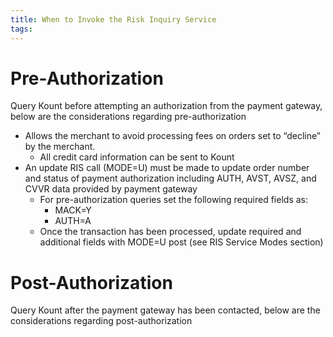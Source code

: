 ```yaml
---
title: When to Invoke the Risk Inquiry Service
tags:
---
```


# Pre-Authorization
Query Kount before attempting an authorization from the payment gateway, below are the considerations regarding pre-authorization

  * Allows the merchant to avoid processing fees on orders set to “decline” by the merchant.
	* All credit card information can be sent to Kount
  * An update RIS call (MODE=U) must be made to update order number and status of payment authorization including AUTH, AVST, AVSZ, and CVVR data provided by payment gateway
      * For pre-authorization queries set the following required fields as:
        *	MACK=Y
        *	AUTH=A
      * Once the transaction has been processed, update required and additional fields with MODE=U post (see RIS Service Modes section)



# Post-Authorization
Query Kount after the payment gateway has been contacted, below are the considerations regarding post-authorization
